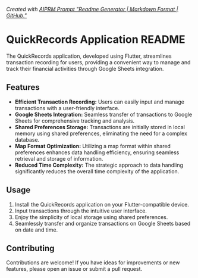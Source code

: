 _Created with [AIPRM Prompt "Readme Generator | Markdown Format | GitHub."](https://www.aiprm.com/prompts/softwareengineering/text-editor/1794387468406222848/)_

# QuickRecords Application README

The QuickRecords application, developed using Flutter, streamlines transaction recording for users, providing a convenient way to manage and track their financial activities through Google Sheets integration.

## Features

- **Efficient Transaction Recording:** Users can easily input and manage transactions with a user-friendly interface.
- **Google Sheets Integration:** Seamless transfer of transactions to Google Sheets for comprehensive tracking and analysis.
- **Shared Preferences Storage:** Transactions are initially stored in local memory using shared preferences, eliminating the need for a complex database.
- **Map Format Optimization:** Utilizing a map format within shared preferences enhances data handling efficiency, ensuring seamless retrieval and storage of information.
- **Reduced Time Complexity:** The strategic approach to data handling significantly reduces the overall time complexity of the application.

## Usage

1. Install the QuickRecords application on your Flutter-compatible device.
2. Input transactions through the intuitive user interface.
3. Enjoy the simplicity of local storage using shared preferences.
4. Seamlessly transfer and organize transactions on Google Sheets based on date and time.

## Contributing

Contributions are welcome! If you have ideas for improvements or new features, please open an issue or submit a pull request.
